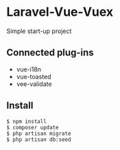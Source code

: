 
# Laravel-Vue-Vuex
Simple start-up project

## Connected plug-ins
- vue-i18n
- vue-toasted
- vee-validate

## Install
```
$ npm install
$ composer update
$ php artisan migrate
$ php artisan db:seed
```
